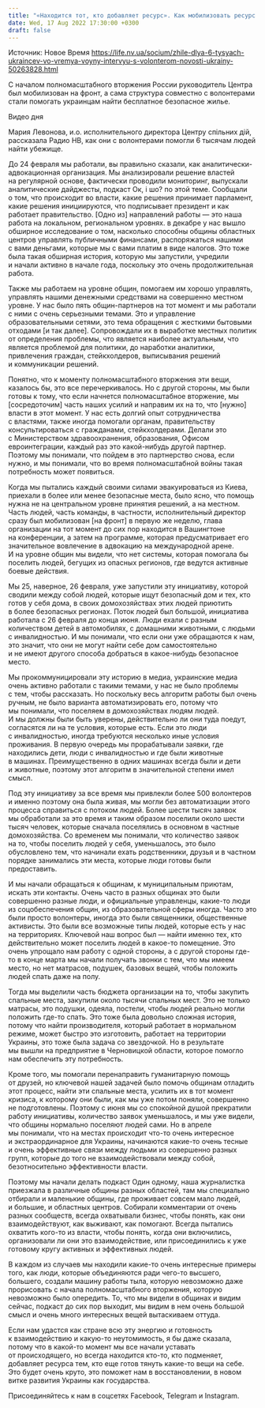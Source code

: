 ```yaml
---
title: "«Находится тот, кто добавляет ресурс». Как мобилизовать ресурс для поиска жилья тысячам украинцев — интервью с активисткой"
date: Wed, 17 Aug 2022 17:30:00 +0300
draft: false
---
```

Источник: Новое Время https://life.nv.ua/socium/zhile-dlya-6-tysyach-ukraincev-vo-vremya-voyny-intervyu-s-volonterom-novosti-ukrainy-50263828.html


С началом полномасштабного вторжения России руководитель Центра был мобилизован на фронт, а сама структура совместно с волонтерами стали помогать украинцам найти бесплатное безопасное жилье.

 Видео дня   

Мария Левонова, и.о. исполнительного директора Центру спільних дій, рассказала Радио НВ, как они с волонтерами помогли 6 тысячам людей найти убежище.

До 24 февраля мы работали, вы правильно сказали, как аналитически-адвокационная организация. Мы анализировали решение властей на регулярной основе, фактически проводили мониторинг, выпускали аналитические дайджесты, подкаст Ок, і шо? по этой теме. Сообщали о том, что происходит во власти, какие решения принимает парламент, какие решения инициируются, что подписывает президент и как работает правительство. [Одно из] направлений работы — это наша работа на локальном, региональном уровнях. в декабре у нас вышло обширное исследование о том, насколько способны общины областных центров управлять публичными финансами, распоряжаться нашими с вами деньгами, которые мы с вами платим в виде налогов. Это тоже была такая обширная история, которую мы запустили, учредили и начали активно в начале года, поскольку это очень продолжительная работа.

Также мы работаем на уровне общин, помогаем им хорошо управлять, управлять нашими денежными средствами на совершенно местном уровне. У нас было пять общин-партнеров на тот момент и мы работали с ними с очень серьезными темами. Это и управление образовательными сетями, это тема обращения с жесткими бытовыми отходами [и так далее]. Сопровождали их в выработке местных политик от определения проблемы, что является наиболее актуальным, что является проблемой для политики, до наработки аналитики, привлечения граждан, стейкхолдеров, выписывания решений и коммуникации решений.

Понятно, что к моменту полномасштабного вторжения эти вещи, казалось бы, это все перечеркивалось. Но с другой стороны, мы были готовы к тому, что если начнется полномасштабное вторжение, мы [сосредоточим] часть наших усилий и направим их на то, что [нужно] власти в этот момент. У нас есть долгий опыт сотрудничества с властями, также иногда помогали органам, правительству консультироваться с гражданами, стейкхолдерами. Делали это с Министерством здравоохранения, образования, Офисом евроинтеграции, каждый раз это какой-нибудь другой партнер. Поэтому мы понимали, что пойдем в это партнерство снова, если нужно, и мы понимали, что во время полномасштабной войны такая потребность может появиться.

Когда мы пытались каждый своими силами эвакуироваться из Киева, приехали в более или менее безопасные места, было ясно, что помощь нужна не на центральном уровне принятия решений, а на местном. Часть людей, часть команды, в частности, исполнительный директор сразу был мобилизован [на фронт] в первую же неделю, глава организации на тот момент до сих пор находится в Вашингтоне на конференции, а затем на программе, которая предусматривает его значительное вовлечение в адвокацию на международной арене. И на уровне общин мы видели, что нет системы, которая помогала бы поселить людей, бегущих из опасных регионов, где ведутся активные боевые действия.

Мы 25, наверное, 26 февраля, уже запустили эту инициативу, которой сводили между собой людей, которые ищут безопасный дом и тех, кто готов у себя дома, в своих домохозяйствах этих людей приютить в более безопасных регионах. Поток людей был большой, инициатива работала с 26 февраля до конца июня. Люди ехали с разным количеством детей в автомобилях, с домашними животными, с людьми с инвалидностью. И мы понимали, что если они уже обращаются к нам, это значит, что они не могут найти себе дом самостоятельно и не имеют другого способа добраться в какое-нибудь безопасное место.

Мы прокоммуницировали эту историю в медиа, украинские медиа очень активно работали с такими темами, у нас не было проблемы с тем, чтобы рассказать. Но поскольку весь алгоритм работы был очень ручным, не было варианта автоматизировать его, потому что мы понимали, что поселяем в домохозяйствах людям людей. И мы должны были быть уверены, действительно ли они туда поедут, согласятся ли на те условия, которые есть. Если это люди с инвалидностью, иногда требуются несколько иные условия проживания. В первую очередь мы прорабатывали заявки, где находились дети, люди с инвалидностью и где были животные в машинах. Преимущественно в одних машинах всегда были и дети и животные, поэтому этот алгоритм в значительной степени имел смысл.

Под эту инициативу за все время мы привлекли более 500 волонтеров и именно поэтому она была живая, мы могли без автоматизации этого процесса справиться с потоком людей. Более шести тысяч заявок мы обработали за это время и таким образом поселили около шести тысяч человек, которые сначала поселялись в основном в частные домохозяйства. Со временем мы понимали, что количество заявок на то, чтобы поселить людей у себя, уменьшалось, это было обусловлено тем, что начинали ехать родственники, друзья и в частном порядке занимались эти места, которые люди готовы были предоставить.

И мы начали обращаться к общинам, к муниципальным приютам, искать эти контакты. Очень часто в разных общинах это были совершенно разные люди, и официальные управленцы, какие-то люди из соцобеспечения общин, из образовательной сферы иногда. Часто это были просто волонтеры, иногда это были священники, общественные активисты. Это были все возможные типы людей, которые есть у нас на территориях. Ключевой наш вопрос был — найти именно тех, кто действительно может поселить людей в какое-то помещение. Это очень упрощало нам работу с одной стороны, а с другой стороны где-то в конце марта мы начали получать звонки с тем, что мы имеем место, но нет матрасов, подушек, базовых вещей, чтобы положить людей спать даже на полу.

Тогда мы выделили часть бюджета организации на то, чтобы закупить спальные места, закупили около тысячи спальных мест. Это не только матрасы, это подушки, одеяла, постели, чтобы людей реально могли положить где-то спать. Это тоже была довольно сложная история, потому что найти производителя, который работает в нормальном режиме, может быстро это изготовить, работает на территории Украины, это тоже была задача со звездочкой. Но в результате мы вышли на предприятие в Черновицкой области, которое помогло нам обеспечить эту потребность.

Кроме того, мы помогали перенаправить гуманитарную помощь от друзей, но ключевой нашей задачей было помочь общинам отладить этот процесс, найти эти спальные места, усилить их в тот момент кризиса, к которому они были, как мы уже потом поняли, совершенно не подготовлены. Поэтому с июня мы со спокойной душой прекратили работу инициативы, количество заявок уменьшалось, и мы уже видели, что общины нормально поселяют людей сами. Но в апреле мы понимали, что на местах происходит что-то очень интересное и экстраординарное для Украины, начинаются какие-то очень тесные и очень эффективные связи между людьми из совершенно разных групп, которые до того не взаимодействовали между собой, безотносительно эффективности власти.

Поэтому мы начали делать подкаст Один одному, наша журналистка приезжала в различные общины разных областей, там мы специально отбирали и маленькие общины, где проживает совсем мало людей, и большие, и областных центров. Собирали комментарии от очень разных сообществ, всегда охватывали бизнес, чтобы понять, как они взаимодействуют, как выживают, как помогают. Всегда пытались охватить кого-то из власти, чтобы понять, когда они включились, организовали ли они это взаимодействие, или присоединились к уже готовому кругу активных и эффективных людей.

В каждом из случаев мы находили какие-то очень интересные примеры того, как люди, которые объединяются ради чего-то высшего, большего, создали машину работы тыла, которую невозможно даже прорисовать с начала полномасштабного вторжения, которую невозможно было опередить. То, что мы видели в общинах и видим сейчас, подкаст до сих пор выходит, мы видим в нем очень большой смысл и очень много интересных вещей вытаскиваем оттуда.

Если нам удастся как стране всю эту энергию и готовность к взаимодействию и какую-то неутомимость, я бы даже сказала, потому что в какой-то момент мы все начали уставать от происходящего, но всегда находится кто-то, кто подменяет, добавляет ресурса тем, кто еще готов тянуть какие-то вещи на себе. Это будет очень круто, это поможет нам в восстановлении, в новом витке развития Украины как государства.

Присоединяйтесь к нам в соцсетях Facebook, Telegram и Instagram.

